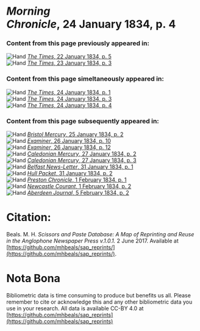 # *Morning Chronicle*, 24 January 1834, p. 4  
  
### Content from this page previously appeared in:  
![Hand](http://scissorsandpaste.net/wp-content/uploads/2017/06/smallhandpointer.png) [*The Times*, 22 January 1834, p. 5](https://mhbeals.github.io/sap_html/The-Times/The-Times-22-January-1834-p-5)  
![Hand](http://scissorsandpaste.net/wp-content/uploads/2017/06/smallhandpointer.png) [*The Times*, 23 January 1834, p. 3](https://mhbeals.github.io/sap_html/The-Times/The-Times-23-January-1834-p-3)  
  
### Content from this page simeltaneously appeared in:  
![Hand](http://scissorsandpaste.net/wp-content/uploads/2017/06/smallhandpointer.png) [*The Times*, 24 January 1834, p. 1](https://mhbeals.github.io/sap_html/The-Times/The-Times-24-January-1834-p-1)  
![Hand](http://scissorsandpaste.net/wp-content/uploads/2017/06/smallhandpointer.png) [*The Times*, 24 January 1834, p. 3](https://mhbeals.github.io/sap_html/The-Times/The-Times-24-January-1834-p-3)  
![Hand](http://scissorsandpaste.net/wp-content/uploads/2017/06/smallhandpointer.png) [*The Times*, 24 January 1834, p. 4](https://mhbeals.github.io/sap_html/The-Times/The-Times-24-January-1834-p-4)  
  
### Content from this page subsequently appeared in:  
![Hand](http://scissorsandpaste.net/wp-content/uploads/2017/06/smallhandpointer.png) [*Bristol Mercury*, 25 January 1834, p. 2](https://mhbeals.github.io/sap_html/Bristol-Mercury/Bristol-Mercury-25-January-1834-p-2)  
![Hand](http://scissorsandpaste.net/wp-content/uploads/2017/06/smallhandpointer.png) [*Examiner*, 26 January 1834, p. 10](https://mhbeals.github.io/sap_html/Examiner/Examiner-26-January-1834-p-10)  
![Hand](http://scissorsandpaste.net/wp-content/uploads/2017/06/smallhandpointer.png) [*Examiner*, 26 January 1834, p. 12](https://mhbeals.github.io/sap_html/Examiner/Examiner-26-January-1834-p-12)  
![Hand](http://scissorsandpaste.net/wp-content/uploads/2017/06/smallhandpointer.png) [*Caledonian Mercury*, 27 January 1834, p. 2](https://mhbeals.github.io/sap_html/Caledonian-Mercury/Caledonian-Mercury-27-January-1834-p-2)  
![Hand](http://scissorsandpaste.net/wp-content/uploads/2017/06/smallhandpointer.png) [*Caledonian Mercury*, 27 January 1834, p. 3](https://mhbeals.github.io/sap_html/Caledonian-Mercury/Caledonian-Mercury-27-January-1834-p-3)  
![Hand](http://scissorsandpaste.net/wp-content/uploads/2017/06/smallhandpointer.png) [*Belfast News-Letter*, 31 January 1834, p. 1](https://mhbeals.github.io/sap_html/Belfast-News-Letter/Belfast-News-Letter-31-January-1834-p-1)  
![Hand](http://scissorsandpaste.net/wp-content/uploads/2017/06/smallhandpointer.png) [*Hull Packet*, 31 January 1834, p. 2](https://mhbeals.github.io/sap_html/Hull-Packet/Hull-Packet-31-January-1834-p-2)  
![Hand](http://scissorsandpaste.net/wp-content/uploads/2017/06/smallhandpointer.png) [*Preston Chronicle*, 1 February 1834, p. 1](https://mhbeals.github.io/sap_html/Preston-Chronicle/Preston-Chronicle-1-February-1834-p-1)  
![Hand](http://scissorsandpaste.net/wp-content/uploads/2017/06/smallhandpointer.png) [*Newcastle Courant*, 1 February 1834, p. 2](https://mhbeals.github.io/sap_html/Newcastle-Courant/Newcastle-Courant-1-February-1834-p-2)  
![Hand](http://scissorsandpaste.net/wp-content/uploads/2017/06/smallhandpointer.png) [*Aberdeen Journal*, 5 February 1834, p. 2](https://mhbeals.github.io/sap_html/Aberdeen-Journal/Aberdeen-Journal-5-February-1834-p-2)  


# Citation: 

Beals. M. H. *Scissors and Paste Database: A Map of Reprinting and Reuse in the Anglophone Newspaper Press v.1.0.1.* 2 June 2017. Available at [https://github.com/mhbeals/sap_reprints/](https://github.com/mhbeals/sap_reprints/). 

# Nota Bona

Bibliometric data is time consuming to produce but benefits us all. Please remember to cite or acknowledge this and any other bibliometric data you use in your research. All data is available CC-BY 4.0 at [https://github.com/mhbeals/sap_reprints](https://github.com/mhbeals/sap_reprints)